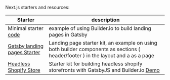 Next.js starters and resources:

| Starter | description |
| --- | --- |
| Minimal starter [code](/examples/gatsby-minimal-starter) | example of using Builder.io to build landing pages in Gatsby |
|  [Gatsby landing pages Starter](https://github.com/BuilderIO/gatsby-starter-builder) | Landing page starter kit, an example on using both builder components as sections ( header/footer ) in the layout and a as a page  |
|  [Headless Shopify Store](https://github.com/BuilderIO/gatsby-builder-shopify) | Starter kit for building headless shopify storefronts with GatsbyJS and Builder.io [Demo](https://builder-shopify-starter.firebaseapp.com/) |
